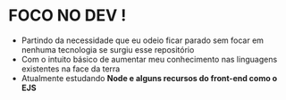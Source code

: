 # FOCO NO DEV !

  - Partindo da necessidade que eu odeio ficar parado sem focar em nenhuma tecnologia se surgiu esse repositório
  - Com o intuito básico de aumentar meu conhecimento nas linguagens existentes na face da terra
  - Atualmente estudando **Node e alguns recursos do front-end como o EJS**
